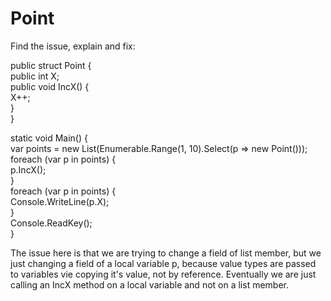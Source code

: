 # Point

 Find the issue, explain and fix: 
 
 public struct Point 
 {       
     public int X;     
      public void IncX() 
      {  
           X++;             
      }         
 }        
 
 static void Main() 
 {   
      var points = new List<Point>(Enumerable.Range(1, 10).Select(p => new Point()));  
      foreach (var p in points)
      {              
           p.IncX();            
      }         
      foreach (var p in points) 
      {                 
           Console.WriteLine(p.X);   
      }           
      Console.ReadKey();  
 }  
 
 The issue here is that we are trying to change a field of list member, but we just changing a field of a local variable p, because value types are passed to variables vie copying it's value, not by reference. Eventually we are just calling an IncX method on a local variable and not on a list member.  
